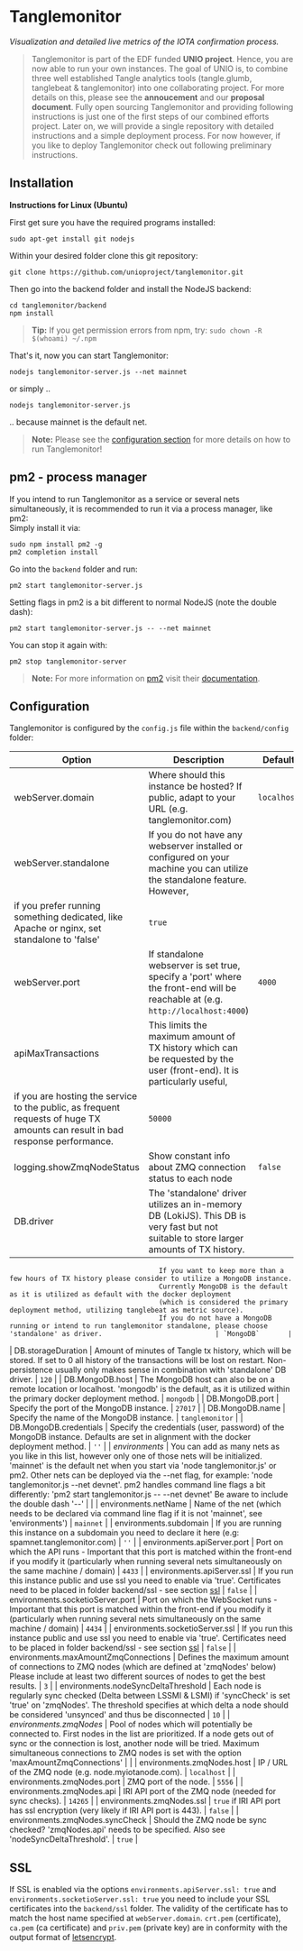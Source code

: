 # Tanglemonitor

_Visualization and detailed live metrics of the IOTA confirmation process._

> Tanglemonitor is part of the EDF funded **UNIO project**. Hence, you are now able to run your own instances. The goal of UNIO is, to combine three well established Tangle analytics tools (tangle.glumb, tanglebeat & tanglemonitor) into one collaborating project. For more details on this, please see the **annoucement** and our **proposal document**. Fully open sourcing Tanglemonitor and providing following instructions is just one of the first steps of our combined efforts project. Later on, we will provide a single repository with detailed instructions and a simple deployment process. For now however, if you like to deploy Tanglemonitor check out following preliminary instructions.

## Installation

**Instructions for Linux (Ubuntu)**

First get sure you have the required programs installed:
```shell
sudo apt-get install git nodejs
```

Within your desired folder clone this git repository:
```shell
git clone https://github.com/unioproject/tanglemonitor.git
```

Then go into the backend folder and install the NodeJS backend:
```shell
cd tanglemonitor/backend
npm install
```

> **Tip:** If you get permission errors from npm, try: `sudo chown -R $(whoami) ~/.npm`

That's it, now you can start Tanglemonitor:
```shell
nodejs tanglemonitor-server.js --net mainnet
```

or simply ..
```shell
nodejs tanglemonitor-server.js
```

.. because mainnet is the default net.

> **Note:** Please see the [configuration section](#Configuration) for more details on how to run Tanglemonitor!

## pm2 - process manager

If you intend to run Tanglemonitor as a service or several nets simultaneously, it is recommended to run it via a process manager, like pm2:  
Simply install it via:
```shell
sudo npm install pm2 -g
pm2 completion install
```

Go into the `backend` folder and run:
```shell
pm2 start tanglemonitor-server.js
```

Setting flags in pm2 is a bit different to normal NodeJS (note the double dash):
```shell
pm2 start tanglemonitor-server.js -- --net mainnet
```

You can stop it again with:
```shell
pm2 stop tanglemonitor-server
```

> **Note:** For more information on [pm2](https://pm2.io/) visit their [documentation](https://pm2.io/doc/en/runtime/overview/?utm_source=pm2&utm_medium=website&utm_campaign=rebranding).

## Configuration

Tanglemonitor is configured by the `config.js` file within the `backend/config` folder:

| Option                               | Description                                                                                                                                      | Default         |
| ------------------------------------ | ------------------------------------------------------------------------------------------------------------------------------------------------ | --------------- |
| webServer.domain                     | Where should this instance be hosted? If public, adapt to your URL (e.g. tanglemonitor.com)                                                      | `localhost`     |
| webServer.standalone                 | If you do not have any webserver installed or configured on your machine you can utilize the standalone feature. However,
                                         if you prefer running something dedicated, like Apache or nginx, set standalone to 'false'                                                       | `true`          |
| webServer.port                       | If standalone webserver is set true, specify a 'port' where the front-end will be reachable at (e.g. `http://localhost:4000`)                    | `4000`          |
| apiMaxTransactions                   | This limits the maximum amount of TX history which can be requested by the user (front-end). It is particularly useful,
                                         if you are hosting the service to the public, as frequent requests of huge TX amounts can result in bad response performance.                    | `50000`         |
| logging.showZmqNodeStatus            | Show constant info about ZMQ connection status to each node                                                                                      | `false`         |
| DB.driver                            | The 'standalone' driver utilizes an in-memory DB (LokiJS). This DB is very fast but not suitable to store larger amounts of TX history.
                                         If you want to keep more than a few hours of TX history please consider to utilize a MongoDB instance.
                                         Currently MongoDB is the default as it is utilized as default with the docker deployment
                                         (which is considered the primary deployment method, utilizing tanglebeat as metric source).
                                         If you do not have a MongoDB running or intend to run tanglemonitor standalone, please choose 'standalone' as driver.                            | `MongoDB`       |
| DB.storageDuration                   | Amount of minutes of Tangle tx history, which will be stored. If set to 0 all history of the transactions will be lost on restart.
                                         Non-persistence usually only makes sense in combination with 'standalone' DB driver.                                                             | `120`           |
| DB.MongoDB.host                      | The MongoDB host can also be on a remote location or localhost.
                                         'mongodb' is the default, as it is utilized within the primary docker deployment method.                                                         | `mongodb`       |
| DB.MongoDB.port                      | Specify the port of the MongoDB instance.                                                                                                        | `27017`         |
| DB.MongoDB.name                      | Specify the name of the MongoDB instance.                                                                                                        | `tanglemonitor` |
| DB.MongoDB.credentials               | Specify the credentials (user, password) of the MongoDB instance.
                                         Defaults are set in alignment with the docker deployment method.                                                                                 | `''`            |
| _environments_                       | You can add as many nets as you like in this list, however only one of those nets will be initialized.
                                         'mainnet' is the default net when you start via 'node tanglemonitor.js' or pm2. Other nets can be deployed via the --net flag, for example:
                                         'node tanglemonitor.js --net devnet'. pm2 handles command line flags a bit differently:
                                         'pm2 start tanglemonitor.js -- --net devnet' Be aware to include the double dash '--'                                                            |                 |
| environments.netName                 | Name of the net (which needs to be declared via command line flag if it is not 'mainnet', see 'environments')                                    | `mainnet`       |
| environments.subdomain               | If you are running this instance on a subdomain you need to declare it here (e.g: spamnet.tanglemonitor.com)                                     | `''`            |
| environments.apiServer.port          | Port on which the API runs - Important that this port is matched within the front-end if you modify it
                                         (particularly when running several nets simultaneously on the same machine / domain)                                                             | `4433`          |
| environments.apiServer.ssl           | If you run this instance public and use ssl you need to enable via 'true'.
                                         Certificates need to be placed in folder backend/ssl - see section [ssl](#ssl)                                                                   | `false`         |
| environments.socketioServer.port     | Port on which the WebSocket runs - Important that this port is matched within the front-end if you modify it
                                         (particularly when running several nets simultaneously on the same machine / domain)                                                             | `4434`          |
| environments.socketioServer.ssl      | If you run this instance public and use ssl you need to enable via 'true'.
                                         Certificates need to be placed in folder backend/ssl - see section [ssl](#ssl)                                                                   | `false`         |
| environments.maxAmountZmqConnections | Defines the maximum amount of connections to ZMQ nodes (which are defined at 'zmqNodes' below)
Please include at least two different sources of nodes to get the best results.                                                                                                           | `3`             |
| environments.nodeSyncDeltaThreshold  | Each node is regularly sync checked (Delta between LSSMI & LSMI) if 'syncCheck' is set 'true' on 'zmqNodes'.
                                         The threshold specifies at which delta a node should be considered 'unsynced' and thus be disconnected                                           | `10`            |
| _environments.zmqNodes_              | Pool of nodes which will potentially be connected to. First nodes in the list are prioritized.
                                         If a node gets out of sync or the connection is lost, another node will be tried.
                                         Maximum simultaneous connections to ZMQ nodes is set with the option 'maxAmountZmqConnections'                                                   |                 |
| environments.zmqNodes.host           | IP / URL of the ZMQ node (e.g. node.myiotanode.com).                                                                                             | `localhost`     |
| environments.zmqNodes.port           | ZMQ port of the node.                                                                                                                            | `5556`          |
| environments.zmqNodes.api            | IRI API port of the ZMQ node (needed for sync checks).                                                                                           | `14265`         |
| environments.zmqNodes.ssl            | `true` if IRI API port has ssl encryption (very likely if  IRI API port is 443).                                                                 | `false`         |
| environments.zmqNodes.syncCheck      | Should the ZMQ node be sync checked? 'zmqNodes.api' needs to be specified. Also see 'nodeSyncDeltaThreshold'.                                    | `true`          |

## SSL

If SSL is enabled via the options `environments.apiServer.ssl: true` and `environments.socketioServer.ssl: true` you need to include your SSL certificates into the `backend/ssl` folder.
The validity of the certificate has to match the host name specified at `webServer.domain`.
`crt.pem` (certificate), `ca.pem` (ca certificate) and `priv.pem` (private key) are in conformity with the output format of [letsencrypt](https://letsencrypt.org/).

